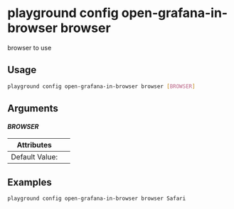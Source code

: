 # playground config open-grafana-in-browser browser

browser to use

## Usage

```bash
playground config open-grafana-in-browser browser [BROWSER]
```

## Arguments

#### *BROWSER*



| Attributes      | &nbsp;
|-----------------|-------------
| Default Value:  | 

## Examples

```bash
playground config open-grafana-in-browser browser Safari
```


